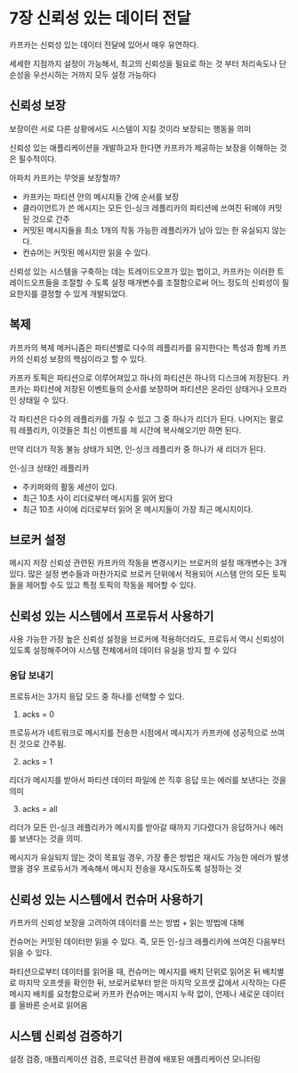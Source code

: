 # 7장 신뢰성 있는 데이터 전달
카프카는 신뢰성 있는 데이터 전달에 있어서 매우 유연하다. 

세세한 지점까지 설정이 가능해서, 최고의 신뢰성을 필요로 하는 것 부터 처리속도나 단순성을 우선시하는 거까지 모두 설정 가능하다

## 신뢰성 보장
보장이란 서로 다른 상황에서도 시스템이 지킬 것이라 보장되는 행동을 의미

신뢰성 있는 애플리케이션을 개발하고자 한다면 카프카가 제공하는 보장을 이해하는 것은 필수적이다.

아파치 카프카는 무엇을 보장할까?
- 카프카는 파티션 안의 메시지들 간에 순서를 보장
- 클라이언트가 쓴 메시지는 모든 인-싱크 레플리카의 파티션에 쓰여진 뒤에야 커밋 된 것으로 간주
- 커밋된 메시지들을 최소 1개의 작동 가능한 레플리카가 남아 있는 한 유실되지 않는다.
- 컨슈머는 커밋된 메시지만 읽을 수 있다.

신뢰성 있는 시스템을 구축하는 데는 트레이드오프가 있는 법이고, 카프카는 이러한 트레이드오프들을 조절할 수 도록 설정 매개변수를 조절함으로써 어느 정도의 신뢰성이 필요한지를 결정할 수 있게 개발되었다.

## 복제
카프카의 복제 메커니즘은 파티션별로 다수의 레플리카를 유지한다는 특성과 함께 카프카의 신뢰성 보장의 핵심이라고 할 수 있다.

카프카 토픽은 파티션으로 이루어져있고 하나의 파티션은 하나의 디스크에 저장된다. 카프카는 파티션에 저장된 이벤트들의 순서를 보장하며 파티션은 온라인 상태거나 오프라인 상태일 수 있다.

각 파티션은 다수의 레플리카를 가질 수 있고 그 중 하나가 리더가 된다. 나머지는 팔로워 레플리카, 이것들은 최신 이벤트를 제 시간에 복사해오기만 하면 된다. 

만약 리더가 작동 불능 상태가 되면, 인-싱크 레플리카 중 하나가 새 리더가 된다.

인-싱크 상태인 레플리카
- 주키퍼와의 활동 세션이 있다.
- 최근 10초 사이 리더로부터 메시지를 읽어 왔다
- 최근 10초 사이에 리더로부터 읽어 온 메시지들이 가장 최근 메시지이다. 

## 브로커 설정
메시지 저장 신뢰성 관련된 카프카의 작동을 변경시키는 브로커의 설정 매개변수는 3개 있다. 많은 설정 변수들과 마찬가지로 브로커 단위에서 적용되어 시스템 안의 모든 토픽들을 제어할 수도 있고 특정 토픽의 작동을 제어할 수 있다.

## 신뢰성 있는 시스템에서 프로듀서 사용하기
사용 가능한 가장 높은 신뢰성 설정을 브로커에 적용하더라도, 프로듀서 역시 신뢰성이 있도록 설정해주어야 시스템 전체에서의 데이터 유실을 방지 할 수 있다

### 응답 보내기
프로듀서는 3가지 응답 모드 중 하나를 선택할 수 있다.

1. acks = 0

프로듀서가 네트워크로 메시지를 전송한 시점에서 메시지가 카프카에 성공적으로 쓰여진 것으로 간주됨.

2. acks = 1

리더가 메시지를 받아서 파티션 데이터 파일에 쓴 직후 응답 또는 에러를 보낸다는 것을 의미

3. acks = all

리더가 모든 인-싱크 레플리카가 메시지를 받아갈 때까지 기다렸다가 응답하거나 에러를 보낸다는 것을 의미.

메시지가 유실되지 않는 것이 목표일 경우, 가장 좋은 방법은 재시도 가능한 에러가 발생했을 경우 프로듀서가 계속해서 메시지 전송을 재시도하도록 설정하는 것

## 신뢰성 있는 시스템에서 컨슈머 사용하기

카프카의 신뢰성 보장을 고려하여 데이터를 쓰는 방법 + 읽는 방법에 대해

컨슈머는 커밋된 데이터만 읽을 수 있다. 즉, 모든 인-싱크 레플리카에 쓰여진 다음부터 읽을 수 있다. 

파티션으로부터 데이터를 읽어올 때, 컨슈머는 메시지를 배치 단위로 읽어온 뒤 배치별로 마지막 오프셋을 확인한 뒤, 브로커로부터 받은 마지막 오프셋 값에서 시작하는 다른 메시지 배치를 요청함으로써 카프카 컨슈머는 메시지 누락 없이, 언제나 새로운 데이터를 올바른 순서로 읽어옴

## 시스템 신뢰성 검증하기
설정 검증, 애플리케이션 검증, 프로덕션 환경에 배포된 애플리케이션 모니터링



